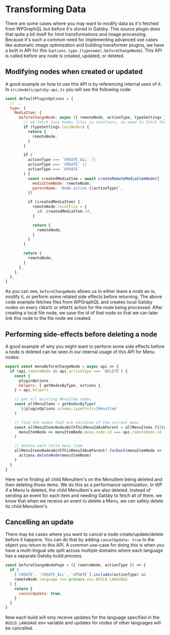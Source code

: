 # Transforming Data

There are some cases where you may want to modify data as it's fetched from WPGraphQL but before it's stored in Gatsby. This source plugin does that quite a bit itself for html transformations and image processing. Because it's such a common need for implementing advanced use cases like automatic image optimization and building transformer plugins, we have a built in API for this (`options.type.[typename].beforeChangeNode`). This API is called before any node is created, updated, or deleted.

## Modifying nodes when created or updated

A good example on how to use this API is by referencing internal uses of it. In `src/models/gatsby-api.ts` you will see the following code:

```js
const defaultPluginOptions = {
  // ...
  type: {
    MediaItem: {
      beforeChangeNode: async ({ remoteNode, actionType, typeSettings }) => {
        // we fetch lazy nodes files in resolvers, no need to fetch them here.
        if (typeSettings.lazyNodes) {
          return {
            remoteNode,
          }
        }

        if (
          actionType === `CREATE_ALL` ||
          actionType === `CREATE` ||
          actionType === `UPDATE`
        ) {
          const createdMediaItem = await createRemoteMediaItemNode({
            mediaItemNode: remoteNode,
            parentName: `Node action ${actionType}`,
          })

          if (createdMediaItem) {
            remoteNode.localFile = {
              id: createdMediaItem.id,
            }

            return {
              remoteNode,
            }
          }
        }

        return {
          remoteNode,
        }
      },
    },
  },
}
```

As you can see, `beforeChangeNode` allows us to either leave a node as-is, modify it, or perform some related side effects before returning.
The above code example fetches files from WPGraphQL and creates local Gatsby nodes on every `CREATE` or `UPDATE` action for the node being processed. After creating a local file node, we save the id of that node so that we can later link this node to the file node we created.

## Performing side-effects before deleting a node

A good example of why you might want to perform some side effects before a node is deleted can be seen in our internal usage of this API for Menu nodes:

```js
export const menuBeforeChangeNode = async api => {
  if (api.remoteNode && api.actionType === `DELETE`) {
    const {
      pluginOptions,
      helpers: { getNodesByType, actions },
    } = api.helpers

    // get all existing MenuItem nodes
    const allMenuItems = getNodesByType(
      `${pluginOptions.schema.typePrefix}MenuItem`
    )

    // find the nodes that are children of the current menu
    const allMenuItemsNodesWithThisMenuIdAsAParent = allMenuItems.filter(
      menuItemNode => menuItemNode.menu.node.id === api.remoteNode.id
    )

    // delete each child menu item
    allMenuItemsNodesWithThisMenuIdAsAParent?.forEach(menuItemNode =>
      actions.deleteNode(menuItemNode)
    )
  }
}
```

Here we're finding all child MenuItem's on the MenuItem being deleted and then deleting those items. We do this as a performance optimization. In WP if a Menu is deleted, the child MenuItem's are also deleted. Instead of sending an event for each item and needing Gatsby to fetch all of them, we know that when we receive an event to delete a Menu, we can safely delete its child MenuItem's.

## Cancelling an update

There may be cases where you want to cancel a node create/update/delete before it happens. You can do that by adding `cancelUpdate: true` to the object you return to this API. A common use-case for doing this is when you have a multi-lingual site split across multiple domains where each language has a separate Gatsby build process.

```js
const beforeChangeNodePage = ({ remoteNode, actionType }) => {
  if (
    [`CREATE`, `CREATE_ALL`, `UPDATE`].includes(actionType) &&
    remoteNode.language !== process.env.BUILD_LANGUAGE
  ) {
    return {
      cancelUpdate: true,
    }
  }
}
```

Now each build will only receive updates for the language specified in the `BUILD_LANGUAGE` env variable and updates for nodes of other languages will be cancelled.

